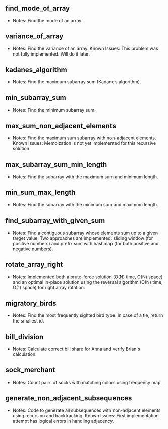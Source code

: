 ## find_mode_of_array

- Notes: Find the mode of an array.

## variance_of_array

- Notes: Find the variance of an array. Known Issues: This problem was not fully implemented. Will do it later.

## kadanes_algorithm

- Notes: Find the maximum subarray sum (Kadane’s algorithm).

## min_subarray_sum

- Notes: Find the minimum subarray sum.

## max_sum_non_adjacent_elements

- Notes: Find the maximum sum subarray with non-adjacent elements. Known Issues: Memoization is not yet implemented for this recursive solution.

## max_subarray_sum_min_length

- Notes: Find the subarray with the maximum sum and minimum length.

## min_sum_max_length

- Notes: Find the subarray with the minimum sum and maximum length.

## find_subarray_with_given_sum

- Notes: Find a contiguous subarray whose elements sum up to a given target value. Two approaches are implemented: sliding window (for positive numbers) and prefix sum with hashmap (for both positive and negative numbers).

## rotate_array_right
- Notes: Implemented both a brute-force solution (O(N) time, O(N) space) and an optimal in-place solution using the reversal algorithm (O(N) time, O(1) space) for right array rotation.

## migratory_birds
- Notes: Find the most frequently sighted bird type. In case of a tie, return the smallest id.

## bill_division
- Notes: Calculate correct bill share for Anna and verify Brian's calculation.

## sock_merchant
- Notes: Count pairs of socks with matching colors using frequency map.

## generate_non_adjacent_subsequences
- Notes: Code to generate all subsequences with non-adjacent elements using recursion and backtracking. Known Issues: First implementation attempt has logical errors in handling adjacency.
